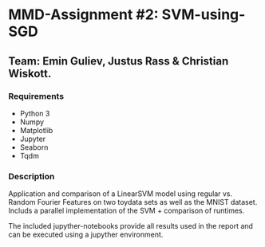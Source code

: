#  MMD-Assignment #2: SVM-using-SGD

## Team: Emin Guliev, Justus Rass & Christian Wiskott.

### Requirements
- Python 3
- Numpy
- Matplotlib
- Jupyter
- Seaborn
- Tqdm

### Description
Application and comparison of a LinearSVM model using regular vs. Random Fourier Features on two toydata sets as well
as the MNIST dataset. Includs a parallel implementation of the SVM + comparison of runtimes.

The included jupyther-notebooks provide all results used in the report and can be executed using a jupyther environment.